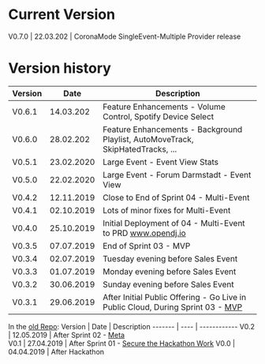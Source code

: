 # Current Version
V0.7.0  | 22.03.202  | CoronaMode SingleEvent-Multiple Provider release

# Version history
Version | Date       | Description
------- | ---------- | ------------
V0.6.1  | 14.03.202  | Feature Enhancements - Volume Control, Spotify Device Select
V0.6.0  | 28.02.202  | Feature Enhancements - Background Playlist, AutoMoveTrack, SkipHatedTracks, ...
V0.5.1  | 23.02.2020 | Large Event - Event View Stats
V0.5.0  | 22.02.2020 | Large Event - Forum Darmstadt - Event View 
V0.4.2  | 12.11.2019 | Close to End of Sprint 04 - Multi-Event 
V0.4.1  | 02.10.2019 | Lots of minor fixes for Multi-Event 
V0.4.0  | 25.10.2019 | Initial Deployment of 04 - Multi-Event to PRD www.opendj.io
V0.3.5  | 07.07.2019 | End of Sprint 03 - MVP
V0.3.4  | 02.07.2019 | Tuesday evening before Sales Event
V0.3.3  | 01.07.2019 | Monday evening before Sales Event
V0.3.2  | 30.06.2019 | Sunday evening before Sales Event
V0.3.1  | 29.06.2019 | After Initial Public Offering - Go Live in Public Cloud, During Sprint 03 - [MVP](https://github.com/opendj/opendj/projects/1)


In the [old Repo](https://github.com/sa-mw-dach/opendj):
Version | Date | Description
------- | ---- | ------------
V0.2 | 12.05.2019 | After Sprint 02 - [Meta](https://github.com/sa-mw-dach/opendj/projects/2)  
V0.1 | 27.04.2019 | After Sprint 01 - [Secure the Hackathon Work](https://github.com/sa-mw-dach/opendj/projects/1)
V0.0 | 04.04.2019 | After Hackathon
